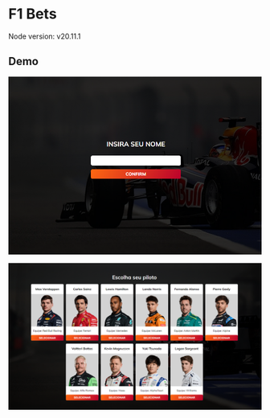 # F1 Bets

Node version: v20.11.1

## Demo

![Home](./images/home.png)

![Escolher piloto](./images/chooseYourDriver.png)
